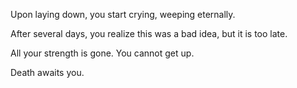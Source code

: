 Upon laying down, you start crying, weeping eternally.

After several days, you realize this was a bad idea, but it is too late.

All your strength is gone. You cannot get up.

Death awaits you.
